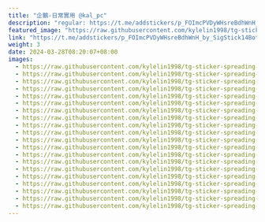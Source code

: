 ```yaml
---
title: "企鵝-日常實用 @kal_pc"
description: "regular: https://t.me/addstickers/p_FOImcPVDyWHsreBdhWnH_by_SigStick14Bot"
featured_image: "https://raw.githubusercontent.com/kylelin1998/tg-sticker-spreading-worldwide-images/main/img/3a8182b5-610e-4782-832a-68c2db8bdbd3.jpg"
link: "https://t.me/addstickers/p_FOImcPVDyWHsreBdhWnH_by_SigStick14Bot"
weight: 3
date: 2024-03-28T08:20:07+08:00
images:
  - https://raw.githubusercontent.com/kylelin1998/tg-sticker-spreading-worldwide-images/main/img/3a8182b5-610e-4782-832a-68c2db8bdbd3.jpg
  - https://raw.githubusercontent.com/kylelin1998/tg-sticker-spreading-worldwide-images/main/img/332a1b13-c6b1-499c-ae1c-bd58f39664ed.jpg
  - https://raw.githubusercontent.com/kylelin1998/tg-sticker-spreading-worldwide-images/main/img/45d29ee3-11d1-49e8-ae39-ba73073d382d.jpg
  - https://raw.githubusercontent.com/kylelin1998/tg-sticker-spreading-worldwide-images/main/img/892d2cf0-51f0-458e-af07-c167d1dc91fe.jpg
  - https://raw.githubusercontent.com/kylelin1998/tg-sticker-spreading-worldwide-images/main/img/5507c791-66b2-4292-b481-b9923bb7070a.jpg
  - https://raw.githubusercontent.com/kylelin1998/tg-sticker-spreading-worldwide-images/main/img/cf5459e3-b4f1-4fd1-81df-de4707e3a0b9.jpg
  - https://raw.githubusercontent.com/kylelin1998/tg-sticker-spreading-worldwide-images/main/img/bf3f93b9-cc6d-4868-adf2-8d920acb4440.jpg
  - https://raw.githubusercontent.com/kylelin1998/tg-sticker-spreading-worldwide-images/main/img/edadbadb-614a-416e-909b-47ed5255fec2.jpg
  - https://raw.githubusercontent.com/kylelin1998/tg-sticker-spreading-worldwide-images/main/img/35024b17-bf44-4add-b4ca-8a7d499a81e5.jpg
  - https://raw.githubusercontent.com/kylelin1998/tg-sticker-spreading-worldwide-images/main/img/501387fc-7d8b-4d67-a44e-32867e699355.jpg
  - https://raw.githubusercontent.com/kylelin1998/tg-sticker-spreading-worldwide-images/main/img/bc348e04-544a-488f-ad69-7e27a0401e75.jpg
  - https://raw.githubusercontent.com/kylelin1998/tg-sticker-spreading-worldwide-images/main/img/80c36be1-4ca2-4f6d-a6de-0510d68cbc24.jpg
  - https://raw.githubusercontent.com/kylelin1998/tg-sticker-spreading-worldwide-images/main/img/0e98dc81-69e6-4b1e-bf81-9c0f3ea276db.jpg
  - https://raw.githubusercontent.com/kylelin1998/tg-sticker-spreading-worldwide-images/main/img/c1743c67-1e79-4f9d-b905-d7744343457f.jpg
  - https://raw.githubusercontent.com/kylelin1998/tg-sticker-spreading-worldwide-images/main/img/8fdfc63e-5798-4860-a77f-0fdf7dd816a5.jpg
  - https://raw.githubusercontent.com/kylelin1998/tg-sticker-spreading-worldwide-images/main/img/5d432b13-a3d9-4741-96af-771dc355ebe5.jpg
  - https://raw.githubusercontent.com/kylelin1998/tg-sticker-spreading-worldwide-images/main/img/3e45b628-9e94-4c9d-8f49-627cb3feef0b.jpg
  - https://raw.githubusercontent.com/kylelin1998/tg-sticker-spreading-worldwide-images/main/img/d88d9914-3904-4988-9d00-a36b13dae333.jpg
  - https://raw.githubusercontent.com/kylelin1998/tg-sticker-spreading-worldwide-images/main/img/709bcf7b-b169-41f7-a25f-c89be2c9e993.jpg
  - https://raw.githubusercontent.com/kylelin1998/tg-sticker-spreading-worldwide-images/main/img/b3ec7d55-0ee2-4673-b7ad-f7c0005b7386.jpg
---
```

